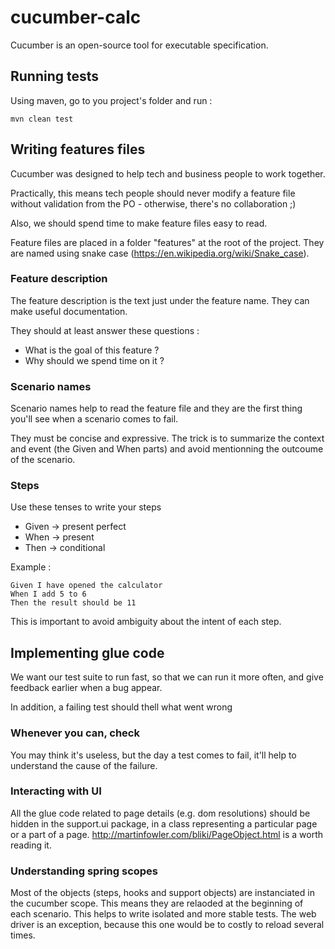 # cucumber-calc

Cucumber is an open-source tool for executable specification.

##  Running tests

Using maven, go to you project's folder and run :

    mvn clean test

## Writing features files

Cucumber was designed to help tech and business people to work together.

Practically, this means tech people should never modify a feature file without validation from the PO - otherwise, there's no collaboration ;)

Also, we should spend time to make feature files easy to read.

Feature files are placed in a folder "features" at the root of the project. They are named using snake case (https://en.wikipedia.org/wiki/Snake_case).

### Feature description

The feature description is the text just under the feature name. They can make useful documentation.

They should at least answer these questions :
- What is the goal of this feature ?
- Why should we spend time on it ?

### Scenario names

Scenario names help to read the feature file and they are the first thing you'll see when a scenario comes to fail.

They must be concise and expressive. The trick is to summarize the context and event (the Given and When parts) and avoid mentionning the outcoume of the scenario.

### Steps

Use these tenses to write your steps
- Given -> present perfect
- When -> present
- Then -> conditional
    
Example :

    Given I have opened the calculator
    When I add 5 to 6
    Then the result should be 11

This is important to avoid ambiguity about the intent of each step.


## Implementing glue code

We want our test suite to run fast, so that we can run it more often, and give feedback earlier when a bug appear.

In addition, a failing test should thell what went wrong



### Whenever you can, check 
You may think it's useless, but the day a test comes to fail, it'll help to understand the cause of the failure.


### Interacting with UI

All the glue code related to page details (e.g. dom resolutions) should be hidden in the support.ui package, in a class representing a particular page or a part of a page.
http://martinfowler.com/bliki/PageObject.html is a worth reading it.


### Understanding spring scopes

Most of the objects (steps, hooks and support objects) are instanciated in the cucumber scope. This means they are relaoded at the beginning of each scenario.
This helps to write isolated and more stable tests.
The web driver is an exception, because this one would be to costly to reload several times.
    

